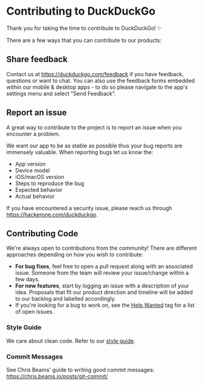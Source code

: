 # Contributing to DuckDuckGo

Thank you for taking the time to contribute to DuckDuckGo! ✨

There are a few ways that you can contribute to our products:

## Share feedback

Contact us at https://duckduckgo.com/feedback if you have feedback, questions or want to chat. You can also use the feedback forms embedded within our mobile & desktop apps - to do so please navigate to the app's settings menu and select "Send Feedback".

## Report an issue

A great way to contribute to the project is to report an issue when you encounter a problem.

We want our app to be as stable as possible thus your bug reports are immensely valuable. When reporting bugs let us know the:
* App version
* Device model
* iOS/macOS version
* Steps to reproduce the bug
* Expected behavior
* Actual behavior

If you have encountered a security issue, please reach us through https://hackerone.com/duckduckgo.

## Contributing Code

We're always open to contributions from the community! There are different approaches depending on how you wish to contribute:

* **For bug fixes**, feel free to open a pull request along with an associated issue. Someone from the team will review your issue/change within a few days.
* **For new features**, start by logging an issue with a description of your idea. Proposals that fit our product direction and timeline will be added to our backlog and labelled accordingly.
* If you're looking for a bug to work on, see the [Help Wanted](https://github.com/duckduckgo/apple-browsers/issues?q=is%3Aissue+is%3Aopen+label%3A%22Help+Wanted%22) tag for a list of open issues.

### Style Guide

We care about clean code. Refer to our [style guide](styleguide/STYLEGUIDE.md).

### Commit Messages

See Chris Beams' guide to writing good commit messages: https://chris.beams.io/posts/git-commit/